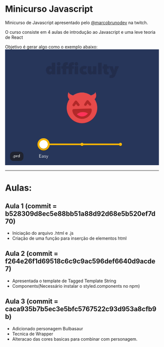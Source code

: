 # **Minicurso Javascript**

Minicurso de Javascript apresentado pelo [@marcobrunodev](https://www.twitch.tv/marcobrunodev) na twitch.

O curso consiste em 4 aulas de introdução ao Javascript e uma leve teoria de React

Objetivo é gerar algo como o exemplo abaixo:
![imagem objetivo](objective_course.gif)

___
# Aulas:

## Aula 1 (commit = b528309d8ec5e88bb51a88d92d68e5b520ef7d70)
 - Iniciação do arquivo .html e .js 
 - Criação de uma função para inserção de elementos html

## Aula 2 (commit = f264e26f1d69518c6c9c9ac596def6640d9acde7)
 - Apresentada o template de Tagged Template String
 - Components(Necessário instalar o styled.components no npm)

## Aula 3 (commit = caca935b7b5ec3e5bfc5767522c93d953a8cfb9b)
 - Adicionado personagem Bulbasaur
 - Tecnica de Wrapper
 - Alteracao das cores basicas para combinar com personagem.